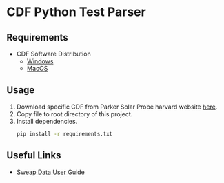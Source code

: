 # CDF Python Test Parser

## Requirements

* CDF Software Distribution
  * [Windows](https://spdf.gsfc.nasa.gov/pub/software/cdf/dist/cdf38_1/windows/cdf3.8.1_64bit_MS_Installer.msi)
  * [MacOS](https://spdf.gsfc.nasa.gov/pub/software/cdf/dist/cdf38_1/macosx/CDF3_8_1-binary_signed.pkg)

## Usage

1. Download specific CDF from Parker Solar Probe harvard website [here](http://sweap.cfa.harvard.edu/pub/data/sci/sweap/spc/).
2. Copy file to root directory of this project.
3. Install dependencies.
    ```bash
    pip install -r requirements.txt
    ```
   
## Useful Links

* [Sweap Data User Guide](http://sweap.cfa.harvard.edu/sweap_data_user_guide.pdf)